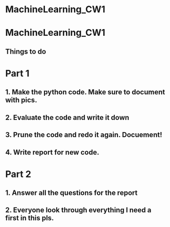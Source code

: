 # MachineLearning_CW1
# MachineLearning_CW1

## Things to do ##
# Part 1
## 1. Make the python code. Make sure to document with pics.
## 2. Evaluate the code and write it down
## 3. Prune the code and redo it again. Docuement!
## 4. Write report for new code.

# Part 2
## 1. Answer all the questions for the report
## 2. Everyone look through everything I need a first in this pls.
